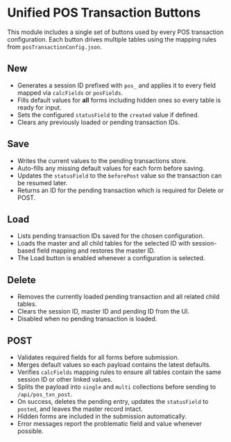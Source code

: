 # Unified POS Transaction Buttons

This module includes a single set of buttons used by every POS transaction configuration. Each button drives multiple tables using the mapping rules from `posTransactionConfig.json`.

## New
- Generates a session ID prefixed with `pos_` and applies it to every field mapped via `calcFields` or `posFields`.
- Fills default values for **all** forms including hidden ones so every table is ready for input.
- Sets the configured `statusField` to the `created` value if defined.
- Clears any previously loaded or pending transaction IDs.

## Save
- Writes the current values to the pending transactions store.
- Auto-fills any missing default values for each form before saving.
- Updates the `statusField` to the `beforePost` value so the transaction can be resumed later.
- Returns an ID for the pending transaction which is required for Delete or POST.

## Load
- Lists pending transaction IDs saved for the chosen configuration.
- Loads the master and all child tables for the selected ID with session-based field mapping and restores the master ID.
- The Load button is enabled whenever a configuration is selected.

## Delete
- Removes the currently loaded pending transaction and all related child tables.
- Clears the session ID, master ID and pending ID from the UI.
- Disabled when no pending transaction is loaded.

## POST
- Validates required fields for all forms before submission.
- Merges default values so each payload contains the latest defaults.
- Verifies `calcFields` mapping rules to ensure all tables contain the same session ID or other linked values.
- Splits the payload into `single` and `multi` collections before sending to `/api/pos_txn_post`.
- On success, deletes the pending entry, updates the `statusField` to `posted`, and leaves the master record intact.
- Hidden forms are included in the submission automatically.
- Error messages report the problematic field and value whenever possible.
